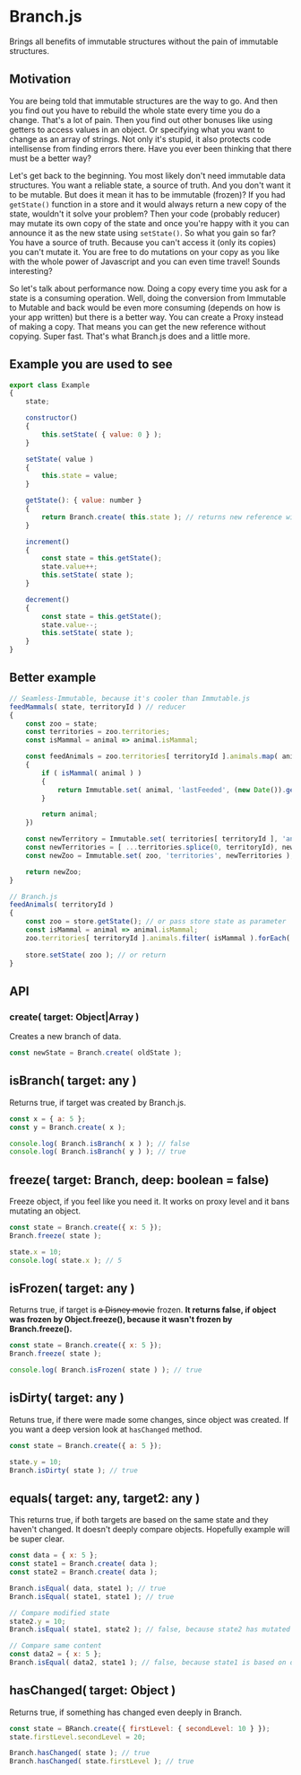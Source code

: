 # Branch.js

Brings all benefits of immutable structures without the pain of immutable structures.

## Motivation 

You are being told that immutable structures are the way to go. And then you find out you have to rebuild the whole state every time you do a change. That's a lot of pain. Then you find out other bonuses like using getters to access values in an object. Or specifying what you want to change as an array of strings. Not only it's stupid, it also protects code intellisense from finding errors there. Have you ever been thinking that there must be a better way?

Let's get back to the beginning. You most likely don't need immutable data structures. You want a reliable state, a source of truth. And you don't want it to be mutable. But does it mean it has to be immutable (frozen)? If you had `getState()` function in a store and it would always return a new copy of the state, wouldn't it solve your problem? Then your code (probably reducer) may mutate its own copy of the state and once you're happy with it you can announce it as the new state using `setState()`. So what you gain so far? You have a source of truth. Because you can't access it (only its copies) you can't mutate it. You are free to do mutations on your copy as you like with the whole power of Javascript and you can even time travel! Sounds interesting?

So let's talk about performance now. Doing a copy every time you ask for a state is a consuming operation. Well, doing the conversion from Immutable to Mutable and back would be even more consuming (depends on how is your app written) but there is a better way. You can create a Proxy instead of making a copy. That means you can get the new reference without copying. Super fast. That's what Branch.js does and a little more.

## Example you are used to see

```javascript
export class Example
{
	state;

	constructor()
	{
		this.setState( { value: 0 } );
	}

	setState( value )
	{
		this.state = value;
	}

	getState(): { value: number }
	{
		return Branch.create( this.state ); // returns new reference without copying
	}

	increment()
	{
		const state = this.getState();
		state.value++;
		this.setState( state );
	}

	decrement()
	{
		const state = this.getState();
		state.value--;
		this.setState( state );
	}
}
```

## Better example

```javascript
// Seamless-Immutable, because it's cooler than Immutable.js
feedMammals( state, territoryId ) // reducer
{
    const zoo = state;
    const territories = zoo.territories;
    const isMammal = animal => animal.isMammal;

    const feedAnimals = zoo.territories[ territoryId ].animals.map( animal =>
    {
        if ( isMammal( animal ) )
        {
            return Immutable.set( animal, 'lastFeeded', (new Date()).getTime() );
        }

        return animal;
    })

    const newTerritory = Immutable.set( territories[ territoryId ], 'animals', feededAnimals );
    const newTerritories = [ ...territories.splice(0, territoryId), newTerritory, ...territories.splice( territoryId + 1 ) ];
    const newZoo = Immutable.set( zoo, 'territories', newTerritories );

    return newZoo;
}

// Branch.js
feedAnimals( territoryId )
{
    const zoo = store.getState(); // or pass store state as parameter
    const isMammal = animal => animal.isMammal;
    zoo.territories[ territoryId ].animals.filter( isMammal ).forEach( mammal => mammal.lastFeeded = (new Date()).getTime() );
    
    store.setState( zoo ); // or return
}
```

## API

### create( target: Object|Array )

Creates a new branch of data.

```javascript
const newState = Branch.create( oldState );
```


## isBranch( target: any )

Returns true, if target was created by Branch.js.

```javascript
const x = { a: 5 };
const y = Branch.create( x );

console.log( Branch.isBranch( x ) ); // false
console.log( Branch.isBranch( y ) ); // true
```

## freeze( target: Branch, deep: boolean = false)

Freeze object, if you feel like you need it. It works on proxy level and it bans mutating an object.

```javascript
const state = Branch.create({ x: 5 });
Branch.freeze( state );

state.x = 10;
console.log( state.x ); // 5
```

## isFrozen( target: any )

Returns true, if target is ~~a Disney movie~~ frozen. **It returns false, if object was frozen by Object.freeze(), because it wasn't frozen by Branch.freeze().**

```javascript
const state = Branch.create({ x: 5 });
Branch.freeze( state );

console.log( Branch.isFrozen( state ) ); // true
```

## isDirty( target: any )

Retuns true, if there were made some changes, since object was created. If you want a deep version look at `hasChanged` method.

```javascript
const state = Branch.create({ a: 5 });

state.y = 10;
Branch.isDirty( state ); // true
```

## equals( target: any, target2: any )

This returns true, if both targets are based on the same state and they haven't changed. It doesn't deeply compare objects. Hopefully example will be super clear.

```javascript
const data = { x: 5 };
const state1 = Branch.create( data );
const state2 = Branch.create( data );

Branch.isEqual( data, state1 ); // true
Branch.isEqual( state1, state1 ); // true

// Compare modified state
state2.y = 10;
Branch.isEqual( state1, state2 ); // false, because state2 has mutated

// Compare same content
const data2 = { x: 5 };
Branch.isEqual( data2, state1 ); // false, because state1 is based on data1
```

## hasChanged( target: Object )

Returns true, if something has changed even deeply in Branch.

```javascript
const state = BRanch.create({ firstLevel: { secondLevel: 10 } });
state.firstLevel.secondLevel = 20;

Branch.hasChanged( state ); // true
Branch.hasChanged( state.firstLevel ); // true
```